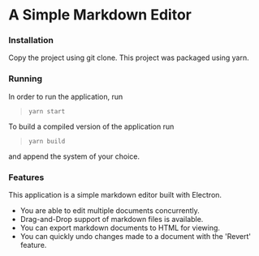 # A Simple Markdown Editor
### Installation 
Copy the project using git clone. This project was packaged using yarn. 

### Running
In order to run the application, run

 >`yarn start` 

To build a compiled version of the application run 

> `yarn build`

and append the system of your choice.

### Features
This application is a simple markdown editor built with Electron.
* You are able to edit multiple documents concurrently. 
* Drag-and-Drop support of markdown files is available.
* You can export markdown documents to HTML for viewing.
* You can quickly undo changes made to a document with the 'Revert' feature.